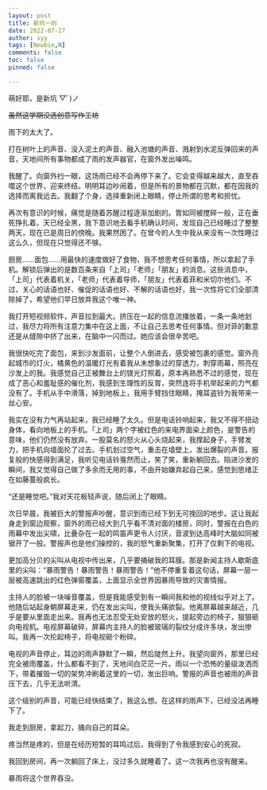 ```yaml
---
layout: post
title: 新坑一则
date: 2022-07-27
author: syy
tags: [Newbie,N]
comments: false
toc: false
pinned: false

---
```


萌好耶，是新坑  ▽ﾟ)ノ

<!-- more -->

~~虽然这学期没选创意写作工坊~~

雨下的太大了。

打在树叶上的声音、没入泥土的声音、融入池塘的声音、溅射到水泥反弹回来的声音，天地间所有事物都成了雨的发声器官，在窗外发出噪鸣。

我醒了。向窗外扫一眼，这场雨已经不会再停下来了。它会变得越来越大，直至吞噬这个世界，迎来终结。明明耳边吵闹着，但是所有的景物都在沉默，都在因我的选择而离我远去。我翻了个身，选择重新闭上眼睛，停止所谓的思考和担忧。

再次有意识的时候，痛觉是随着苏醒过程逐渐加剧的。胃如同被搅碎一般，正在垂死挣扎着。天已经全黑，我下意识地去看手机确认时间，发现自己已经睡过了整整两天，现在已是周日的傍晚。我果然困了。在曾今的人生中我从来没有一次性睡过这么久，但现在只觉得还不够。

厨房……面包……用最快的速度做好了食物，我不想思考任何事情，所以拿起了手机。解锁后弹出的是数百条来自「上司」「老师」「朋友」的消息。这些消息中，「上司」代表着机关，「老师」代表着导师，「朋友」代表着菲和米切尔他们。不过，关心的话语也好、催促的话语也好、不解的话语也好，我一次性将它们全部清除掉了，希望他们早日放弃我这个唯一神。

我打开短视频软件，声音拉到最大。挤压在一起的信息流播放着，一条一条地划过，我尽力将所有注意力集中在这上面，不让自己去思考任何事情。但对菲的歉意还是从缝隙中挤了出来，在脑中一闪而过。她应该会很辛苦吧。

我很快吃完了面包，来到沙发面前，让整个人倒进去，感受被包裹的感觉。窗外亮起城市的灯火，橘黄色的温暖灯光有着我从未想象过的穿透力，刺穿雨幕，照亮在沙发上的我。我感觉自己正被舞台上的镁光灯照着，原本再熟悉不过的感觉，现在成了恶心和羞耻感的催化剂，我感到生理性的反胃，突然连将手机举起来的力气都没有了。手机从手中滑落，掉到地板上，我用手臂挡住眼睛，掩耳盗铃为我带来一丝心安。

我实在没有力气再站起来，我已经睡了太久。但是电话铃响起来，我又不得不扭动身体，看向地板上的手机。「上司」两个字被红色的来电界面染上颜色，是警告的意味，他们仍然没有放弃。一股莫名的怒火从心头烧起来，我撑起身子，手臂发力，把手机向墙面抡了过去。手机划过空气，重击在墙壁上，发出爆裂的声音。报复般的快感得到满足，我听见电话铃戛然而止，笑了笑，重新躺回去。陷进沙发的瞬间，我又觉得自己做了多余而无用的事，不由开始嫌弃起自己来，感觉到思绪正在如藤蔓般疯长。

“还是睡觉吧。”我对天花板轻声说，随后闭上了眼睛。

次日早晨，我被巨大的警报声吵醒，意识到雨已经下到无可挽回的地步。这让我起身走到窗边观察，窗外的雨已经大到几乎看不清对面的楼房，同时，警报在白色的雨幕中发出尖啸，比叠杂在一起的鸣笛声更令人讨厌，音波到达高峰时大脑如同被锯开了一般。警报声也是他们操控的，我的怒气重新聚集，打开了仅剩下的电视。

更加高分贝的尖叫从电视中传出来，几乎要捅破我的耳膜。那是新闻主持人歇斯底里的尖叫：“暴雨警告！暴雨警告！暴雨警告！”他不停重复着这句话，屏幕一层一层被高速跳出的红色弹窗覆盖，上面显示全世界因暴雨导致的灾害情报。

主持人的脸被一块噪音覆盖，但是我能感受到有一瞬间我和他的视线似乎对上了。他随后站起身朝屏幕走来，仍在发出尖叫，使我头痛欲裂。他离屏幕越来越近，几乎是要从里面走出来。我再也无法忍受无处安放的怒火，提起旁边的椅子，狠狠砸向电视机。电视屏幕破碎，屏幕内主持人的脸被玻璃的裂纹分成许多块，发出惨叫。我再一次抡起椅子，将电视砸个粉碎。

电视的声音停止，耳边的雨声静默了一瞬，然后陡然上升。我望向窗外，那里已经完全被雨覆盖，什么都看不到了，天地间白茫茫一片。雨以一个恐怖的量级泼洒而下，带着摧毁一切的架势冲刷着这里的一切，发出巨响。警报的声音也被雨的声音压下去，几乎无法听清。

这个级别的声音，可能已经快结束了，我这么想。在这样的雨声下，已经没法再睡下了。

我走到厨房，拿起刀，捅向自己的耳朵。

疼当然是疼的，但是在经历短暂的耳鸣过后，我得到了令我感到安心的死寂。

我回到房间，再一次躺回了床上，没过多久就睡着了。这一次我再也没有醒来。

暴雨将这个世界吞没。
